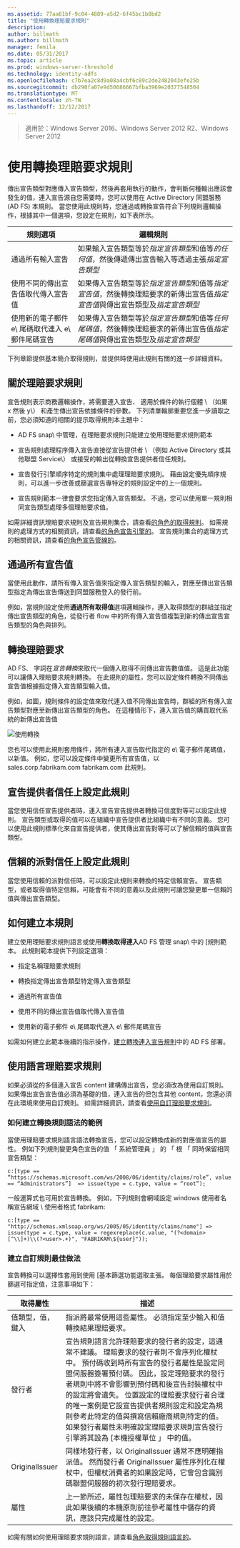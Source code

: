 ```yaml
---
ms.assetid: 77aa61bf-9c04-4889-a5d2-6f45bc1b8bd2
title: "使用轉換理賠要求規則"
description: 
author: billmath
ms.author: billmath
manager: femila
ms.date: 05/31/2017
ms.topic: article
ms.prod: windows-server-threshold
ms.technology: identity-adfs
ms.openlocfilehash: c7b7ea2c8d9a08a4cbf6c89c2de2482043efe25b
ms.sourcegitcommit: db290fa07e9d50686667bfba3969e20377548504
ms.translationtype: MT
ms.contentlocale: zh-TW
ms.lasthandoff: 12/12/2017
---
```

>適用於：Windows Server 2016、Windows Server 2012 R2、Windows Server 2012

# <a name="when-to-use-a-transform-claim-rule"></a>使用轉換理賠要求規則
傳出宣告類型對應傳入宣告類型，然後再套用執行的動作，會判斷何種輸出應該會發生的值，連入宣告源自您需要時，您可以使用在 Active Directory 同盟服務 \(AD FS\) 本規則。 當您使用此規則時，您通過或轉換宣告符合下列規則邏輯操作，根據其中一個選項，您設定在規則，如下表所示。  
  
|規則選項|邏輯規則|  
|---------------|--------------|  
|通過所有輸入宣告|如果輸入宣告類型等於*指定宣告類型*和值等*的任何值*，然後傳遞傳出宣告輸入等透過主張*指定宣告類型*|  
|使用不同的傳出宣告值取代傳入宣告值|如果傳入宣告類型等於*指定宣告類型*和值等*指定宣告值*，然後轉換理賠要求的新傳出宣告值*指定宣告值*與傳出宣告類型及*指定宣告類型*|  
|使用新的電子郵件 e\ 尾碼取代連入 e\ 郵件尾碼宣告|如果傳入宣告類型等於*指定宣告類型*和值等*任何尾碼值*，然後轉換理賠要求的新傳出宣告值*指定尾碼值*與傳出宣告類型及*指定宣告類型*|  
  
下列章節提供基本簡介取得規則，並提供時使用此規則有關的進一步詳細資料。  
  
## <a name="about-claim-rules"></a>關於理賠要求規則  
宣告規則表示商務邏輯操作，將需要連入宣告、 適用於條件的執行個體 \ （如果 x 然後 y\） 和產生傳出宣告依據條件的參數。 下列清單輪廓重要您進一步讀取之前，您必須知道的相關的提示取得規則本主題中：  
  
-   AD FS snap\ 中管理，在理賠要求規則只能建立使用理賠要求規則範本  
  
-   宣告規則處理程序傳入宣告直接從宣告提供者 \ （例如 Active Directory 或其他聯盟 Service\） 或接受的輸出從轉換宣告提供者信任規則。  
  
-   宣告發行引擎順序特定的規則集中處理理賠要求規則。 藉由設定優先順序規則，可以進一步改善或篩選宣告專特定的規則設定中的上一個規則。  
  
-   宣告規則範本一律會要求您指定傳入宣告類型。 不過，您可以使用單一規則相同宣告類型處理多個理賠要求值。  
  
如需詳細資訊理賠要求規則及宣告規則集合，請查看[的角色的取得規則](The-Role-of-Claim-Rules.md)。 如需規則的處理方式的相關資訊，請查看[的角色宣告引擎的](The-Role-of-the-Claims-Engine.md)。 宣告規則集合的處理方式的相關資訊，請查看[的角色宣告管線的](The-Role-of-the-Claims-Pipeline.md)。  
  
## <a name="pass-through-all-claim-values"></a>通過所有宣告值  
當使用此動作，請所有傳入宣告值來指定傳入宣告類型的輸入，對應至傳出宣告類型指定為傳出宣告傳送到同盟服務登入的發行前。  
  
例如，當規則設定使用**通過所有取得值**選項邏輯操作，連入取得類型的群組並指定傳出宣告類型的角色，從發行者 flow 中的所有傳入宣告值複製到新的傳出宣告宣告類型的角色與排列。  
  
## <a name="transforming-a-claim"></a>轉換理賠要求  
AD FS、 字詞在*宣告轉換*來取代一個傳入取得不同傳出宣告數值值。 這是此功能可以讓傳入理賠要求規則轉換。 在此規則的屬性，您可以設定條件轉換不同傳出宣告值根據指定傳入宣告類型輸入值。  
  
例如，如圖，規則條件的設定值來取代連入值不同傳出宣告時，群組的所有傳入宣告類型對應至新傳出宣告類型的角色。 在這種情形下，連入宣告值的購買取代系統的新傳出宣告值  
  
![使用轉換](media/adfs2_transform.gif)  
  
您也可以使用此規則套用條件，將所有連入宣告取代指定的 e\ 電子郵件尾碼值，以新值。 例如，您可以設定條件中變更所有宣告值，以 sales.corp.fabrikam.com fabrikam.com 此規則。  
  
## <a name="configuring-this-rule-on-a-claims-provider-trust"></a>宣告提供者信任上設定此規則  
當您使用信任宣告提供者時，連入宣告宣告提供者轉換可信度對等可以設定此規則。 宣告類型或取得的值可以在組織中宣告提供者比組織中有不同的意義。 您可以使用此規則標準化來自宣告提供者，使其傳出宣告對等可以了解信賴的值與宣告類型。  
  
## <a name="configuring-this-rule-on-a-relying-party-trust"></a>信賴的派對信任上設定此規則  
當您使用信賴的派對信任時，可以設定此規則来轉換的特定信賴宣告。 宣告類型，或者取得值特定信賴，可能會有不同的意義以及此規則可讓您變更單一信賴的值與傳出宣告類型。  
  
## <a name="how-to-create-this-rule"></a>如何建立本規則  
建立使用理賠要求規則語言或使用**轉換取得連入**AD FS 管理 snap\ 中的 [規則範本。 此規則範本提供下列設定選項：  
  
-   指定名稱理賠要求規則  
  
-   轉換指定傳出宣告類型特定傳入宣告類型  
  
-   通過所有宣告值  
  
-   使用不同的傳出宣告值取代傳入宣告值  
  
-   使用新的電子郵件 e\ 尾碼取代連入 e\ 郵件尾碼宣告  
  
如需如何建立此範本後續的指示操作，[建立轉換連入宣告規則](https://technet.microsoft.com/library/dd807068.aspx)中的 AD FS 部署。  
  
## <a name="using-the-claim-rule-language"></a>使用語言理賠要求規則  
如果必須從的多個連入宣告 content 建構傳出宣告，您必須改為使用自訂規則。 如果傳出宣告宣告值必須為基礎的值，連入宣告的但包含其他 content，您還必須在此環境來使用自訂規則。 如需詳細資訊，請查看[使用自訂理賠要求規則](When-to-Use-a-Custom-Claim-Rule.md)。  
  
### <a name="examples-of-how-to-construct-a-transform-rule-syntax"></a>如何建立轉換規則語法的範例  
當使用理賠要求規則語言語法轉換宣告，您可以設定轉換成新的對應值宣告的屬性。 例如下列規則變更角色宣告的值 「 系統管理員 」 的 「 根 「 同時保留相同宣告類型：  
  
```  
c:[type == “https://schemas.microsoft.com/ws/2008/06/identity/claims/role”, value == “Administrators”]  => issue(type = c.type, value = “root”);  
```  
  
一般運算式也可用於宣告轉換。 例如，下列規則會網域設定 windows 使用者名稱宣告網域 \\ 使用者格式 fabrikam:  
  
```  
c:[type == "http://schemas.xmlsoap.org/ws/2005/05/identity/claims/name"] => issue(type = c.type, value = regexreplace(c.value, "(?<domain>[^\\]+)\\(?<user>.+)", "FABRIKAM\${user}"));  
```  
  
### <a name="best-practices-for-creating-custom-rules"></a>建立自訂規則最佳做法  
宣告轉換可以選擇性套用到使用 [基本篩選功能選取主張。 每個理賠要求屬性用於篩選可指定值，注意事項如下：  
  
|取得屬性|描述|  
|------------------|---------------|  
|值類型，值，鍵入|指派將最常使用這些屬性。 必須指定至少輸入和值轉換結果理賠要求。|  
|發行者|宣告規則語言允許理賠要求的發行者的設定，這通常不建議。 理賠要求的發行者則不會序列化權杖中。 預付碼收到時所有宣告的發行者屬性是設定同盟伺服器簽署預付碼。 因此，設定理賠要求的發行者規則中將不會影響到預付碼和後宣告封裝權杖中的設定將會遺失。 位置設定的理賠要求發行者合理的唯一案例是它設宣告提供者規則設定和設定為規則參考此特定的值與撰寫信賴廠商規則特定的值。 如果發行者屬性未明確設定理賠要求規則宣告發行引擎將其設為 [本機授權單位 」 中的值。|  
|OriginalIssuer|同樣地發行者，以 OriginalIssuer 通常不應明確指派值。 然而發行者 OriginalIssuer 屬性序列化在權杖中，但權杖消費者的如果設定時，它會包含識別碼聯盟伺服器的初次發行理賠要求。|  
|屬性|上一節所述，屬性包理賠要求的未保存在權杖，因此如果後續的本機原則前往參考屬性中儲存的資訊，應該只完成屬性的設定。|  
  
如需有關如何使用理賠要求規則語言，請查看[角色取得規則語言的](The-Role-of-the-Claim-Rule-Language.md)。  
  

